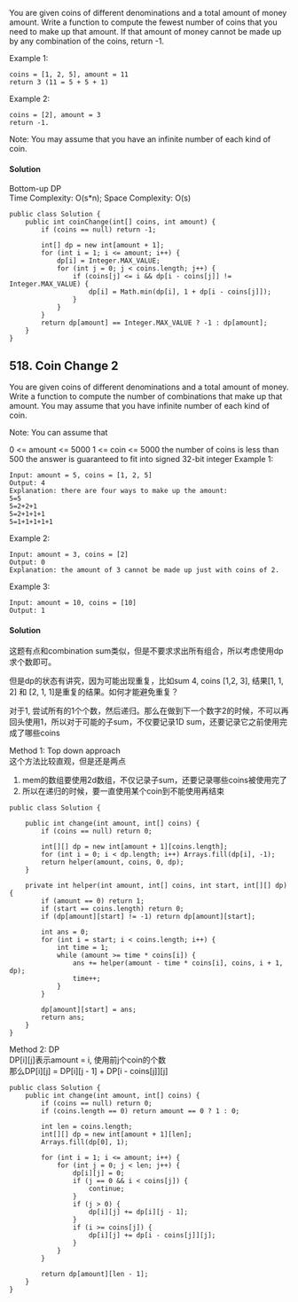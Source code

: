 You are given coins of different denominations and a total amount of money amount. Write a function to compute the fewest number of coins that you need to make up that amount. If that amount of money cannot be made up by any combination of the coins, return -1.

Example 1:
~~~
coins = [1, 2, 5], amount = 11
return 3 (11 = 5 + 5 + 1)
~~~

Example 2:
~~~
coins = [2], amount = 3
return -1.
~~~

Note:
You may assume that you have an infinite number of each kind of coin.

#### Solution
Bottom-up DP <br>
Time Complexity: O(s*n); Space Complexity: O(s)
~~~
public class Solution {
    public int coinChange(int[] coins, int amount) {
        if (coins == null) return -1;

        int[] dp = new int[amount + 1];
        for (int i = 1; i <= amount; i++) {
            dp[i] = Integer.MAX_VALUE;
            for (int j = 0; j < coins.length; j++) {
                if (coins[j] <= i && dp[i - coins[j]] != Integer.MAX_VALUE) {
                    dp[i] = Math.min(dp[i], 1 + dp[i - coins[j]]);
                }
            }
        }
        return dp[amount] == Integer.MAX_VALUE ? -1 : dp[amount];
    }
}
~~~

## 518. Coin Change 2
You are given coins of different denominations and a total amount of money. Write a function to compute the number of combinations that make up that amount. You may assume that you have infinite number of each kind of coin.

Note: You can assume that

0 <= amount <= 5000
1 <= coin <= 5000
the number of coins is less than 500
the answer is guaranteed to fit into signed 32-bit integer
Example 1:
~~~
Input: amount = 5, coins = [1, 2, 5]
Output: 4
Explanation: there are four ways to make up the amount:
5=5
5=2+2+1
5=2+1+1+1
5=1+1+1+1+1
~~~

Example 2:
~~~
Input: amount = 3, coins = [2]
Output: 0
Explanation: the amount of 3 cannot be made up just with coins of 2.
~~~

Example 3:
~~~
Input: amount = 10, coins = [10]
Output: 1
~~~

#### Solution
这题有点和combination sum类似，但是不要求求出所有组合，所以考虑使用dp求个数即可。<br>

但是dp的状态有讲究，因为可能出现重复，比如sum 4, coins [1,2, 3], 结果[1, 1, 2] 和 [2, 1, 1]是重复的结果。如何才能避免重复？ <br>

对于1, 尝试所有的1个个数，然后递归。那么在做到下一个数字2的时候，不可以再回头使用1，所以对于可能的子sum，不仅要记录1D sum，还要记录它之前使用完成了哪些coins

Method 1: Top down approach <br>
这个方法比较直观，但是还是两点
1. mem的数组要使用2d数组，不仅记录子sum，还要记录哪些coins被使用完了
2. 所以在递归的时候，要一直使用某个coin到不能使用再结束
~~~
public class Solution {

    public int change(int amount, int[] coins) {
        if (coins == null) return 0;

        int[][] dp = new int[amount + 1][coins.length];
        for (int i = 0; i < dp.length; i++) Arrays.fill(dp[i], -1);
        return helper(amount, coins, 0, dp);
    }

    private int helper(int amount, int[] coins, int start, int[][] dp) {
        if (amount == 0) return 1;
        if (start == coins.length) return 0;
        if (dp[amount][start] != -1) return dp[amount][start];

        int ans = 0;
        for (int i = start; i < coins.length; i++) {
            int time = 1;
            while (amount >= time * coins[i]) {
                ans += helper(amount - time * coins[i], coins, i + 1, dp);
                time++;
            }
        }

        dp[amount][start] = ans;
        return ans;
    }
}
~~~

Method 2: DP <br>
DP[i][j]表示amount = i, 使用前j个coin的个数<br>
那么DP[i][j] = DP[i][j - 1] + DP[i - coins[j]][j]
~~~
public class Solution {
    public int change(int amount, int[] coins) {
        if (coins == null) return 0;
        if (coins.length == 0) return amount == 0 ? 1 : 0;

        int len = coins.length;
        int[][] dp = new int[amount + 1][len];
        Arrays.fill(dp[0], 1);

        for (int i = 1; i <= amount; i++) {
            for (int j = 0; j < len; j++) {
                dp[i][j] = 0;
                if (j == 0 && i < coins[j]) {
                    continue;
                }
                if (j > 0) {
                    dp[i][j] += dp[i][j - 1];
                }
                if (i >= coins[j]) {
                    dp[i][j] += dp[i - coins[j]][j];
                }
            }    
        }

        return dp[amount][len - 1];
    }
}
~~~
